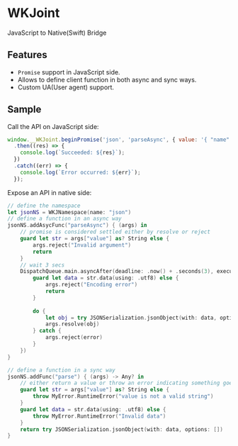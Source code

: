 # WKJoint
JavaScript to Native(Swift) Bridge

## Features
* `Promise` support in JavaScript side.
* Allows to define client function in both async and sync ways.
* Custom UA(User agent) support.

## Sample
Call the API on JavaScript side:
```javascript
window.__WKJoint.beginPromise('json', 'parseAsync', { value: '{ "name": "Mgen", "id": 1 }' })
  .then((res) => {
    console.log(`Succeeded: ${res}`);
  })
  .catch((err) => {
    console.log(`Error occurred: ${err}`);
  });
```

Expose an API in native side:
```swift
// define the namespace
let jsonNS = WKJNamespace(name: "json")
// define a function in an async way
jsonNS.addAsycFunc("parseAsync") { (args) in
    // promise is considered settled either by resolve or reject
    guard let str = args["value"] as? String else {
        args.reject("Invalid argument")
        return
    }
    // wait 3 secs
    DispatchQueue.main.asyncAfter(deadline: .now() + .seconds(3), execute: {
        guard let data = str.data(using: .utf8) else {
            args.reject("Encoding error")
            return
        }
        
        do {
            let obj = try JSONSerialization.jsonObject(with: data, options: [])
            args.resolve(obj)
        } catch {
            args.reject(error)
        }
    })
}

// define a function in a sync way
jsonNS.addFunc("parse") { (args) -> Any? in
    // either return a value or throw an error indicating something goes wrong
    guard let str = args["value"] as? String else {
        throw MyError.RuntimeError("value is not a valid string")
    }
    guard let data = str.data(using: .utf8) else {
        throw MyError.RuntimeError("Invalid data")
    }
    return try JSONSerialization.jsonObject(with: data, options: [])
}
```
